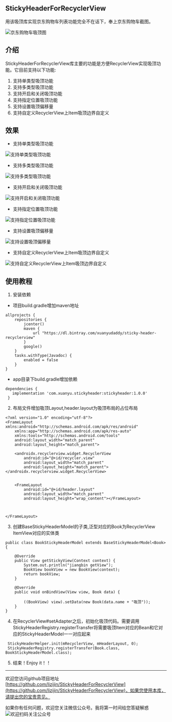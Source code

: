StickyHeaderForRecyclerView
---
用该吸顶库实现京东购物车列表功能完全不在话下，奉上京东购物车截图。

![京东购物车吸顶图](https://cdn.jsdelivr.net/gh/lizijin/bytestation@master/dmall/stickyheaderjd2.gif)


## 介绍
StickyHeaderForRecyclerView库主要的功能是方便RecyclerView实现吸顶功能。它目前支持以下功能:

1. 支持单类型吸顶功能
2. 支持多类型吸顶功能
3. 支持开启和关闭吸顶功能
4. 支持指定位置吸顶功能
5. 支持设置吸顶偏移量
6. 支持自定义RecyclerView上Item吸顶边界自定义

## 效果
- 支持单类型吸顶功能

![支持单类型吸顶功能](https://cdn.jsdelivr.net/gh/lizijin/bytestation@master/dmall/stickyheadern_video1.gif)

- 支持多类型吸顶功能

![支持多类型吸顶功能](https://cdn.jsdelivr.net/gh/lizijin/bytestation@master/dmall/stickyheadern_v2.gif)

- 支持开启和关闭吸顶功能

![支持开启和关闭吸顶功能](https://cdn.jsdelivr.net/gh/lizijin/bytestation@master/dmall/stickyheadern_v3.gif)

- 支持指定位置吸顶功能

![支持指定位置吸顶功能](https://cdn.jsdelivr.net/gh/lizijin/bytestation@master/dmall/stickyheadern_v4.gif)

- 支持设置吸顶偏移量

![支持设置吸顶偏移量](https://cdn.jsdelivr.net/gh/lizijin/bytestation@master/dmall/stickyheadern_video5.gif)

- 支持自定义RecyclerView上Item吸顶边界自定义

![支持自定义RecyclerView上Item吸顶边界自定义](https://cdn.jsdelivr.net/gh/lizijin/bytestation@master/dmall/stickyheadern_video6.gif)

## 使用教程

1. 安装依赖

- 项目build.gradle增加maven地址

```
allprojects {
    repositories {
        jcenter()
        maven {
            url "https://dl.bintray.com/xuanyudaddy/sticky-header-recyclerview"
        }
        google()
    }
    tasks.withType(Javadoc) {
        enabled = false
    }
}
```
- app目录下build.gradle增加依赖

```
dependencies {
   implementation 'com.xuanyu.stickyheader:stickyheader:1.0.0'
 }
```
2. 布局文件增加吸顶Layout,header.layout为吸顶布局的占位布局

```
<?xml version="1.0" encoding="utf-8"?>
<FrameLayout xmlns:android="http://schemas.android.com/apk/res/android"
    xmlns:app="http://schemas.android.com/apk/res-auto"
    xmlns:tools="http://schemas.android.com/tools"
    android:layout_width="match_parent"
    android:layout_height="match_parent">

    <androidx.recyclerview.widget.RecyclerView
        android:id="@+id/recycler.view"
        android:layout_width="match_parent"
        android:layout_height="match_parent"></androidx.recyclerview.widget.RecyclerView>


    <FrameLayout
        android:id="@+id/header.layout"
        android:layout_width="match_parent"
        android:layout_height="wrap_content"></FrameLayout>

     
     
</FrameLayout>
```
3. 创建BaseStickyHeaderModel的子类,泛型对应的Book为RecyclerView ItemView对应的实体类

```
public class BookStickyHeaderModel extends BaseStickyHeaderModel<Book> {

    @Override
    public View getStickyView(Context context) {
        System.out.println("jiangbin getView");
        BookView bookView = new BookView(context);
        return bookView;
    }

    @Override
    public void onBindView(View view, Book data) {

        ((BookView) view).setData(new Book(data.name + "吸顶"));
    }
}

```

4. 在RecyclerView#setAdapter之后，初始化吸顶代码。需要调用StickyHeaderRegistry.registerTransfer将需要吸顶Item对应的Bean和它对应的StickyHeaderModel一一对应起来

```
 StickyHeaderHelper.init(mRecyclerView, mHeaderLayout, 0);
 StickyHeaderRegistry.registerTransfer(Book.class, BookStickyHeaderModel.class);
```
5. 结束！Enjoy it！！

---


欢迎您访问github项目地址[https://github.com/lizijin/StickyHeaderForRecyclerView](https://github.com/lizijin/StickyHeaderForRecyclerView)，如果您使用本库，请提出您的宝贵意见。

如果你有任何问题，欢迎您关注微信公众号。我将第一时间给您答疑解惑
![欢迎扫码关注公众号](https://cdn.jsdelivr.net/gh/lizijin/bytestation@master/byte_station_微信公众号.jpeg)
 

